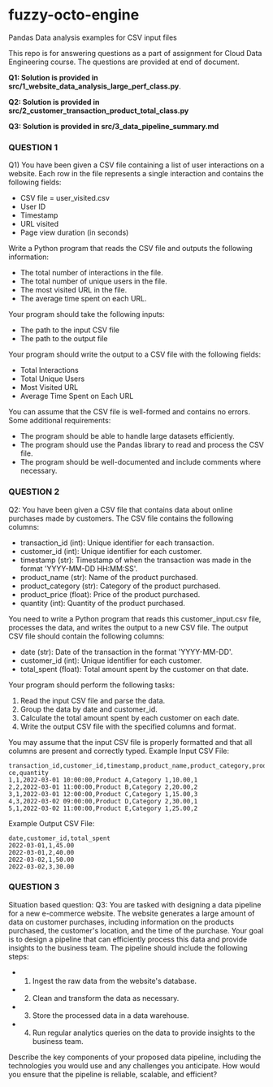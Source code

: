 # fuzzy-octo-engine
Pandas Data analysis examples for CSV input files

This repo is for answering questions as a part of assignment for Cloud Data Engineering course.
The questions are provided at end of document.

**Q1: Solution is provided in src/1_website_data_analysis_large_perf_class.py**.

**Q2: Solution is provided in src/2_customer_transaction_product_total_class.py**

**Q3: Solution is provided in src/3_data_pipeline_summary.md**


### QUESTION 1
Q1) You have been given a CSV file containing a list of user interactions on a
website. Each row in the file represents a single interaction and contains the
following fields:

* CSV file = user_visited.csv
* User ID
* Timestamp
* URL visited
* Page view duration (in seconds)

Write a Python program that reads the CSV file and outputs the following information:

* The total number of interactions in the file.
* The total number of unique users in the file.
* The most visited URL in the file.
* The average time spent on each URL.

Your program should take the following inputs:

* The path to the input CSV file
* The path to the output file

Your program should write the output to a CSV file with the following fields:

* Total Interactions
* Total Unique Users
* Most Visited URL
* Average Time Spent on Each URL

You can assume that the CSV file is well-formed and contains no errors.
Some additional requirements:

* The program should be able to handle large datasets efficiently.
* The program should use the Pandas library to read and process the CSV file.
* The program should be well-documented and include comments where necessary.

### QUESTION 2
Q2: You have been given a CSV file that contains data about online purchases
made by customers. The CSV file contains the following columns:
* transaction_id (int): Unique identifier for each transaction.
* customer_id (int): Unique identifier for each customer.
* timestamp (str): Timestamp of when the transaction was made in the format 'YYYY-MM-DD HH:MM:SS'.
* product_name (str): Name of the product purchased.
* product_category (str): Category of the product purchased.
* product_price (float): Price of the product purchased.
* quantity (int): Quantity of the product purchased.

You need to write a Python program that reads this customer_input.csv file, processes
the data, and writes the output to a new CSV file. The output CSV file should contain
the following columns:
* date (str): Date of the transaction in the format 'YYYY-MM-DD'.
* customer_id (int): Unique identifier for each customer.
* total_spent (float): Total amount spent by the customer on that date.

Your program should perform the following tasks:
1. Read the input CSV file and parse the data.
2. Group the data by date and customer_id.
3. Calculate the total amount spent by each customer on each date.
4. Write the output CSV file with the specified columns and format.

You may assume that the input CSV file is properly formatted and that all columns are
present and correctly typed.
Example Input CSV File:
```
transaction_id,customer_id,timestamp,product_name,product_category,product_pri
ce,quantity
1,1,2022-03-01 10:00:00,Product A,Category 1,10.00,1
2,2,2022-03-01 11:00:00,Product B,Category 2,20.00,2
3,1,2022-03-01 12:00:00,Product C,Category 1,15.00,3
4,3,2022-03-02 09:00:00,Product D,Category 2,30.00,1
5,1,2022-03-02 11:00:00,Product E,Category 1,25.00,2
```

Example Output CSV File:
```
date,customer_id,total_spent
2022-03-01,1,45.00
2022-03-01,2,40.00
2022-03-02,1,50.00
2022-03-02,3,30.00
```

### QUESTION 3
Situation based question:
Q3: You are tasked with designing a data pipeline for a new e-commerce website. The
website generates a large amount of data on customer purchases, including information
on the products purchased, the customer's location, and the time of the purchase. Your
goal is to design a pipeline that can efficiently process this data and provide insights to
the business team. The pipeline should include the following steps:
* 1. Ingest the raw data from the website's database.
* 2. Clean and transform the data as necessary.
* 3. Store the processed data in a data warehouse.
* 4. Run regular analytics queries on the data to provide insights to the business
team.

Describe the key components of your proposed data pipeline, including the technologies
you would use and any challenges you anticipate. How would you ensure that the
pipeline is reliable, scalable, and efficient?
